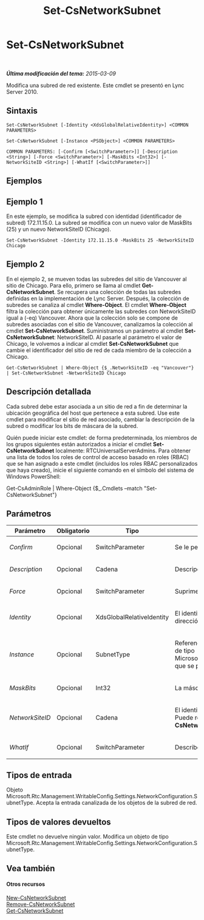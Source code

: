 ﻿---
title: Set-CsNetworkSubnet
TOCTitle: Set-CsNetworkSubnet
ms:assetid: 9e85cdbb-b5fb-48d6-8f95-6e7cba9d9597
ms:mtpsurl: https://technet.microsoft.com/es-es/library/Gg412739(v=OCS.15)
ms:contentKeyID: 48276152
ms.date: 01/07/2017
mtps_version: v=OCS.15
ms.translationtype: HT
---

# Set-CsNetworkSubnet

 

_**Última modificación del tema:** 2015-03-09_

Modifica una subred de red existente. Este cmdlet se presentó en Lync Server 2010.

## Sintaxis

    Set-CsNetworkSubnet [-Identity <XdsGlobalRelativeIdentity>] <COMMON PARAMETERS>

    Set-CsNetworkSubnet [-Instance <PSObject>] <COMMON PARAMETERS>

    COMMON PARAMETERS: [-Confirm [<SwitchParameter>]] [-Description <String>] [-Force <SwitchParameter>] [-MaskBits <Int32>] [-NetworkSiteID <String>] [-WhatIf [<SwitchParameter>]]

## Ejemplos

## Ejemplo 1

En este ejemplo, se modifica la subred con identidad (identificador de subred) 172.11.15.0. La subred se modifica con un nuevo valor de MaskBits (25) y un nuevo NetworkSiteID (Chicago).

    Set-CsNetworkSubnet -Identity 172.11.15.0 -MaskBits 25 -NetworkSiteID Chicago

## Ejemplo 2

En el ejemplo 2, se mueven todas las subredes del sitio de Vancouver al sitio de Chicago. Para ello, primero se llama al cmdlet **Get-CsNetworkSubnet**. Se recupera una colección de todas las subredes definidas en la implementación de Lync Server. Después, la colección de subredes se canaliza al cmdlet **Where-Object**. El cmdlet **Where-Object** filtra la colección para obtener únicamente las subredes con NetworkSiteID igual a (-eq) Vancouver. Ahora que la colección solo se compone de subredes asociadas con el sitio de Vancouver, canalizamos la colección al cmdlet **Set-CsNetworkSubnet**. Suministramos un parámetro al cmdlet **Set-CsNetworkSubnet**: NetworkSiteID. Al pasarle al parámetro el valor de Chicago, le volvemos a indicar al cmdlet **Set-CsNetworkSubnet** que cambie el identificador del sitio de red de cada miembro de la colección a Chicago.

    Get-CsNetworkSubnet | Where-Object {$_.NetworkSiteID -eq "Vancouver"} | Set-CsNetworkSubnet -NetworkSiteID Chicago

## Descripción detallada

Cada subred debe estar asociada a un sitio de red a fin de determinar la ubicación geográfica del host que pertenece a esta subred. Use este cmdlet para modificar el sitio de red asociado, cambiar la descripción de la subred o modificar los bits de máscara de la subred.

Quién puede iniciar este cmdlet: de forma predeterminada, los miembros de los grupos siguientes están autorizados a iniciar el cmdlet **Set-CsNetworkSubnet** localmente: RTCUniversalServerAdmins. Para obtener una lista de todos los roles de control de acceso basado en roles (RBAC) que se han asignado a este cmdlet (incluidos los roles RBAC personalizados que haya creado), inicie el siguiente comando en el símbolo del sistema de Windows PowerShell:

Get-CsAdminRole | Where-Object {$\_.Cmdlets –match "Set-CsNetworkSubnet"}

## Parámetros


<table>
<colgroup>
<col style="width: 25%" />
<col style="width: 25%" />
<col style="width: 25%" />
<col style="width: 25%" />
</colgroup>
<thead>
<tr class="header">
<th>Parámetro</th>
<th>Obligatorio</th>
<th>Tipo</th>
<th>Descripción</th>
</tr>
</thead>
<tbody>
<tr class="odd">
<td><p><em>Confirm</em></p></td>
<td><p>Opcional</p></td>
<td><p>SwitchParameter</p></td>
<td><p>Se le pedirá confirmación antes de ejecutar el comando.</p></td>
</tr>
<tr class="even">
<td><p><em>Description</em></p></td>
<td><p>Opcional</p></td>
<td><p>Cadena</p></td>
<td><p>Descripción de la subred que se modifica.</p></td>
</tr>
<tr class="odd">
<td><p><em>Force</em></p></td>
<td><p>Opcional</p></td>
<td><p>SwitchParameter</p></td>
<td><p>Suprime las preguntas de confirmación que aparecen antes de hacer cambios.</p></td>
</tr>
<tr class="even">
<td><p><em>Identity</em></p></td>
<td><p>Opcional</p></td>
<td><p>XdsGlobalRelativeIdentity</p></td>
<td><p>El identificador de subred único de la subred que desea modificar. Este valor será una dirección IP (por ejemplo, 174.11.12.0) o una URL que comience con http: o https:.</p></td>
</tr>
<tr class="odd">
<td><p><em>Instance</em></p></td>
<td><p>Opcional</p></td>
<td><p>SubnetType</p></td>
<td><p>Referencia a un objeto de subred de la red que quiere modificar. Este objeto debe ser de tipo Microsoft.Rtc.Management.WritableConfig.Settings.NetworkConfiguration.SubnetType, que se puede recuperar al llamar al cmdlet <strong>Get-CsNetworkSubnet</strong>.</p></td>
</tr>
<tr class="even">
<td><p><em>MaskBits</em></p></td>
<td><p>Opcional</p></td>
<td><p>Int32</p></td>
<td><p>La máscara de bits que se aplicará a la subred.</p></td>
</tr>
<tr class="odd">
<td><p><em>NetworkSiteID</em></p></td>
<td><p>Opcional</p></td>
<td><p>Cadena</p></td>
<td><p>El identificador del sitio correspondiente al sitio de red en que se aplicará esta subred. Puede recuperar los Id. de sitio de la implementación llamando al cmdlet <strong>Get-CsNetworkSite</strong>.</p></td>
</tr>
<tr class="even">
<td><p><em>WhatIf</em></p></td>
<td><p>Opcional</p></td>
<td><p>SwitchParameter</p></td>
<td><p>Describe qué sucedería si se ejecutara el comando sin ejecutarlo realmente.</p></td>
</tr>
</tbody>
</table>


## Tipos de entrada

Objeto Microsoft.Rtc.Management.WritableConfig.Settings.NetworkConfiguration.SubnetType. Acepta la entrada canalizada de los objetos de la subred de red.

## Tipos de valores devueltos

Este cmdlet no devuelve ningún valor. Modifica un objeto de tipo Microsoft.Rtc.Management.WritableConfig.Settings.NetworkConfiguration.SubnetType.

## Vea también

#### Otros recursos

[New-CsNetworkSubnet](new-csnetworksubnet.md)  
[Remove-CsNetworkSubnet](remove-csnetworksubnet.md)  
[Get-CsNetworkSubnet](get-csnetworksubnet.md)

